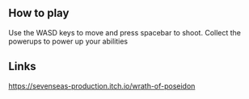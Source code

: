 ## How to play
Use the WASD keys to move and press spacebar to shoot. Collect the powerups to power up your abilities

## Links
https://sevenseas-production.itch.io/wrath-of-poseidon
